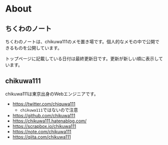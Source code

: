 # About

## ちくわのノート

ちくわのノートは、chikuwa111のメモ置き場です。個人的なメモの中で公開できるものを公開しています。

トップページに記載している日付は最終更新日です。更新が新しい順に表示しています。

## chikuwa111

chikuwa111は東京出身のWebエンジニアです。

- https://twitter.com/chiquwa111
  - `chikuwa111`ではないので注意
- https://github.com/chikuwa111
- https://chikuwa111.hatenablog.com/
- https://scrapbox.io/chikuwa111
- https://note.com/chikuwa111
- https://qiita.com/chikuwa111
